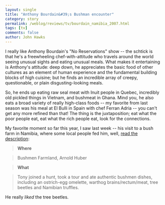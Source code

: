 ```yaml
---
layout: single 
title: "Anthony Bourdain&#39;s Bushman encounter" 
category: story
permalink: /weblog/reviews/tv/bourdain_namibia_2007.html
tags: [tv] 
comments: false 
author: John Hawks 
---
```



<p>
I really like Anthony Bourdain's "No Reservations" show -- the schtick is that he's a freewheeling chef-with-attitude who travels around the world seeing unusual sights and eating unusual meals. What makes it entertaining is Anthony's attitude: deep down, he appreciates the basic food of other cultures as an element of human experience and the fundamental building blocks of high cuisine; but he finds an incredible array of creepy, questionable, or plain disgusting-looking meals. 
</p>

<p>
So, he ends up eating raw seal meat with Inuit people in Quebec, incredibly old pickled things in Vietnam, and bushmeat in Ghana. Mind you, he also eats a broad variety of really high-class foods -- my favorite from last season was his meal at El Bulli in Spain with chef Ferran Adria -- you can't get any more refined than that! The thing is the juxtaposition; eat what the poor people eat, eat what the rich people eat, look for the connections. 
</p>

<p>
My favorite moment so far this year, I saw last week -- his visit to a bush farm in Namibia, where some local people fed him, well, <a href="http://travel.discovery.com/tv/bourdain/on-the-menu/namibia.html">read the description</a>: 
</p>

<blockquote><b>Where </b></blockquote>

<blockquote>Bushmen Farmland, Arnold Huber</blockquote>

<blockquote><b>What</b></blockquote>

<blockquote>Tony joined a hunt, took a tour and ate authentic bushmen dishes, including an ostrich-egg omelette, warthog brains/rectum/meat, tree beetles and Namibian truffles.</blockquote>

<p>
He really <i>liked</i> the tree beetles. 
</p>

